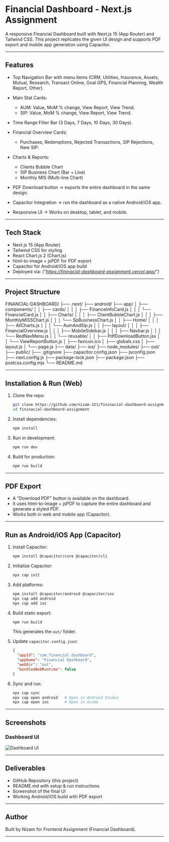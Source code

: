 # Financial Dashboard - Next.js Assignment

A responsive Financial Dashboard built with Next.js 15 (App Router) and Tailwind CSS.
This project replicates the given UI design and supports PDF export and mobile app generation using Capacitor.

---

## Features

* Top Navigation Bar with menu items (CRM, Utilities, Insurance, Assets, Mutual, Research, Transact Online, Goal GPS, Financial Planning, Wealth Report, Other).
* Main Stat Cards:

  * AUM: Value, MoM % change, View Report, View Trend.
  * SIP: Value, MoM % change, View Report, View Trend.
* Time Range Filter Bar (3 Days, 7 Days, 10 Days, 30 Days).
* Financial Overview Cards:

  * Purchases, Redemptions, Rejected Transactions, SIP Rejections, New SIP.
* Charts & Reports:

  * Clients Bubble Chart
  * SIP Business Chart (Bar + Line)
  * Monthly MIS (Multi-line Chart)
* PDF Download button → exports the entire dashboard in the same design.
* Capacitor Integration → run the dashboard as a native Android/iOS app.
* Responsive UI → Works on desktop, tablet, and mobile.

---

## Tech Stack

* Next.js 15 (App Router)
* Tailwind CSS for styling
* React Chart.js 2 (Chart.js)
* html-to-image + jsPDF for PDF export
* Capacitor for Android/iOS app build
* Deployed via: *("https://fininacial-dashboard-assignment.vercel.app/")*

---

## Project Structure

FINANCIAL-DASHBOARD/
├── .next/
├── android/
├── app/
│   ├── components/
│   │   ├── cards/
│   │   │   ├── FinanceInfoCard.js
│   │   │   └── FinancialCard.js
│   │   ├── Charts/
│   │   │   ├── ClientBubbleChart.js
│   │   │   ├── MonthlyMISSChart.js
│   │   │   └── SpBusinessChart.js
│   │   ├── Home/
│   │   │   ├── AllCharts.js
│   │   │   └── AumAndSip.js
│   │   ├── layout/
│   │   │   ├── FinancialOverview.js
│   │   │   ├── MobileSidebar.js
│   │   │   ├── Navbar.js
│   │   │   └── RedNavMenu.js
│   │   └── reusable/
│   │       ├── PdfDownloadButton.jsx
│   │       └── ViewReportButton.js
│   ├── favicon.ico
│   ├── globals.css
│   ├── layout.js
│   └── page.js
├── data/
├── ios/
├── node_modules/
├── out/
├── public/
├── .gitignore
├── capacitor.config.json
├── jsconfig.json
├── next.config.js
├── package-lock.json
├── package.json
├── postcss.config.mjs
└── README.md


---

## Installation & Run (Web)

1. Clone the repo:

   ```bash
   git clone https://github.com/nizam-321/fininacial-dashboard-assignment.git
   cd fininacial-dashboard-assignment
   ```

2. Install dependencies:

   ```bash
   npm install
   ```

3. Run in development:

   ```bash
   npm run dev
   ```

4. Build for production:

   ```bash
   npm run build
   ```

---

## PDF Export

* A "Download PDF" button is available on the dashboard.
* It uses html-to-image + jsPDF to capture the entire dashboard and generate a styled PDF.
* Works both in web and mobile app (Capacitor).

---

## Run as Android/iOS App (Capacitor)

1. Install Capacitor:

   ```bash
   npm install @capacitor/core @capacitor/cli
   ```

2. Initialize Capacitor:

   ```bash
   npx cap init
   ```

3. Add platforms:

   ```bash
   npm install @capacitor/android @capacitor/ios
   npx cap add android
   npx cap add ios
   ```

4. Build static export:

   ```bash
   npm run build
   ```

   This generates the `out/` folder.

5. Update `capacitor.config.json`:

   ```json
   {
     "appId": "com.financial.dashboard",
     "appName": "Financial Dashboard",
     "webDir": "out",
     "bundledWebRuntime": false
   }
   ```

6. Sync and run:

   ```bash
   npx cap sync
   npx cap open android   # Open in Android Studio
   npx cap open ios       # Open in Xcode
   ```

---

## Screenshots

### Dashboard UI

![Dashboard UI](./public/Screenshot%201.png)



---

## Deliverables

* GitHub Repository (this project)
* README.md with setup & run instructions
* Screenshot of the final UI
* Working Android/iOS build with PDF export

---

## Author

Built by Nizam for Frontend Assignment (Financial Dashboard).

---
